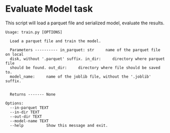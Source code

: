 # Evaluate Model task

This script will load a parquet file and serialized model, evaluate the results.

```
Usage: train.py [OPTIONS]

  Load a parquet file and train the model.

  Parameters ---------- in_parquet: str     name of the parquet file on local
  disk, without '.parquet' suffix. in_dir:     directory where parquet file 
  should be found. out_dir:     directory where file should be saved to. 
  model_name:     name of the joblib file, without the '.joblib' suffix.


  Returns ------- None

Options:
  --in-parquet TEXT
  --in-dir TEXT
  --out-dir TEXT
  --model-name TEXT
  --help          Show this message and exit.
```
